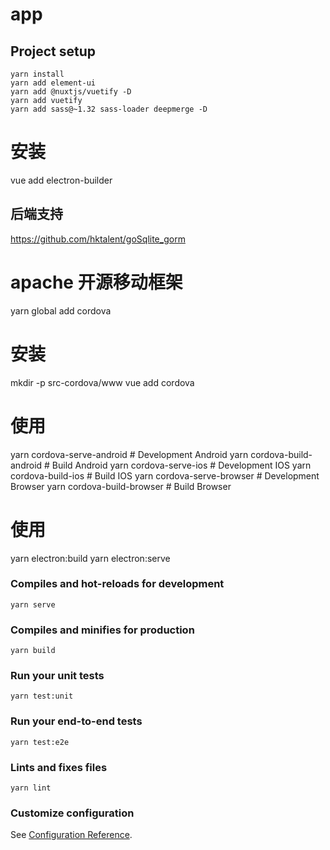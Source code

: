 # app

## Project setup
```
yarn install
yarn add element-ui
yarn add @nuxtjs/vuetify -D
yarn add vuetify
yarn add sass@~1.32 sass-loader deepmerge -D
```

# 安装
vue add electron-builder
## 后端支持
https://github.com/hktalent/goSqlite_gorm

# apache 开源移动框架
yarn global add cordova
# 安装
mkdir -p src-cordova/www
vue add cordova

# 使用
yarn cordova-serve-android # Development Android
yarn cordova-build-android # Build Android
yarn cordova-serve-ios # Development IOS
yarn cordova-build-ios # Build IOS
yarn cordova-serve-browser # Development Browser
yarn cordova-build-browser # Build Browser

# 使用
yarn electron:build
yarn electron:serve

### Compiles and hot-reloads for development
```
yarn serve
```

### Compiles and minifies for production
```
yarn build
```

### Run your unit tests
```
yarn test:unit
```

### Run your end-to-end tests
```
yarn test:e2e
```

### Lints and fixes files
```
yarn lint
```

### Customize configuration
See [Configuration Reference](https://cli.vuejs.org/config/).
